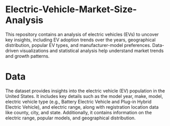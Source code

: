 # Electric-Vehicle-Market-Size-Analysis
This repository contains an analysis of electric vehicles (EVs) to uncover key insights, including EV adoption trends over the years, geographical distribution, popular EV types, 
and manufacturer-model preferences. Data-driven visualizations and statistical analysis help understand market trends and growth patterns.

# Data
The dataset provides insights into the electric vehicle (EV) population in the United States. It includes key details such as the model year, make, model, electric vehicle type
(e.g., Battery Electric Vehicle and Plug-in Hybrid Electric Vehicle), and electric range, along with registration location data like county, city, and state. Additionally, it contains
information on the electric range, popular models, and geographical distribution.

